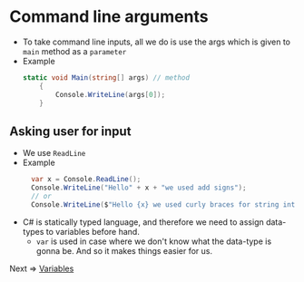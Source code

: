 # Command line arguments

- To take command line inputs, all we do is use the args which is given to `main` method as a `parameter`
- Example
    ```C#
    static void Main(string[] args) // method
        {
            Console.WriteLine(args[0]);
        }

    ```
## Asking user for input
- We use `ReadLine`
- Example
  ```C#
    var x = Console.ReadLine();
    Console.WriteLine("Hello" + x + "we used add signs");
    // or
    Console.WriteLine($"Hello {x} we used curly braces for string interpolation ");

  ```
- C# is statically typed language, and therefore we need to assign data-types to variables before hand. 
  - `var` is used in case where we don't know what the data-type is gonna be. And so it makes things easier for us.

Next => [Variables](2.%20Variables.md)